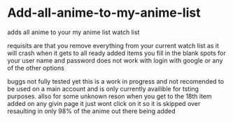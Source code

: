 # Add-all-anime-to-my-anime-list
adds all anime to your my anime list watch list

requisits
are that you remove everything from your current watch list as it will crash when it gets to all ready added items
you fill in the blank spots for your user name and password does not work with login with google or any of the other options

buggs
not fully tested yet this is a work in progress and not recomended to  be used on a main account and is only currently availible for tsting purposes.
allso for some unknown reson when you get to the 18th item added on any givin page it just wont click on it so it is skipped over resaulting in only 98% of the anime out there being added

